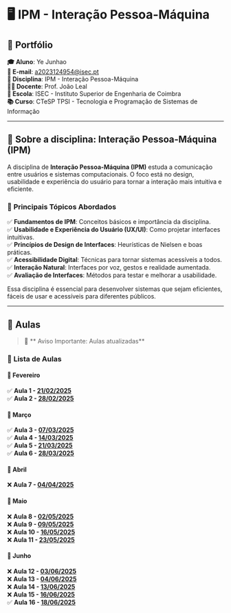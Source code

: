 # 🖥️ IPM - Interação Pessoa-Máquina

## 📌 Portfólio

**🎓 Aluno**: Ye Junhao  
**📧 E-mail**: a2023124954@isec.pt  
**📖 Disciplina**: IPM - Interação Pessoa-Máquina  
**👨‍🏫 Docente**: Prof. João Leal  
**🏫 Escola**: ISEC - Instituto Superior de Engenharia de Coimbra  
**📚 Curso**: CTeSP TPSI - Tecnologia e Programação de Sistemas de Informação  

---

## 📌 Sobre a disciplina: **Interação Pessoa-Máquina (IPM)**  

A disciplina de **Interação Pessoa-Máquina (IPM)** estuda a comunicação entre usuários e sistemas computacionais. O foco está no design, usabilidade e experiência do usuário para tornar a interação mais intuitiva e eficiente.  

### 🔹 **Principais Tópicos Abordados**  
✅ **Fundamentos de IPM**: Conceitos básicos e importância da disciplina.  
✅ **Usabilidade e Experiência do Usuário (UX/UI)**: Como projetar interfaces intuitivas.  
✅ **Princípios de Design de Interfaces**: Heurísticas de Nielsen e boas práticas.  
✅ **Acessibilidade Digital**: Técnicas para tornar sistemas acessíveis a todos.  
✅ **Interação Natural**: Interfaces por voz, gestos e realidade aumentada.  
✅ **Avaliação de Interfaces**: Métodos para testar e melhorar a usabilidade.  

Essa disciplina é essencial para desenvolver sistemas que sejam eficientes, fáceis de usar e acessíveis para diferentes públicos.  

---

## 📌 Aulas  

> 📌 ** Aviso Importante: Aulas atualizadas**

### 📅 **Lista de Aulas**   

#### 📅 **Fevereiro**   
✅ **Aula 1 - [21/02/2025](https://github.com/GameOverJY/IPM-Interacao-Pessoa-Maquina/blob/main/aula1.md)**  
✅ **Aula 2 - [28/02/2025](https://github.com/GameOverJY/IPM-Interacao-Pessoa-Maquina/blob/main/aula%202.md)**  

#### 📅 **Março**   
✅ **Aula 3 - [07/03/2025](https://github.com/GameOverJY/IPM-Interacao-Pessoa-Maquina/blob/main/aula%203.md)**  
✅ **Aula 4 - [14/03/2025](https://github.com/GameOverJY/IPM-Interacao-Pessoa-Maquina/blob/main/aula%204.md)**  
✅ **Aula 5 - [21/03/2025](https://github.com/GameOverJY/IPM-Interacao-Pessoa-Maquina/blob/main/aula%205.md)**  
✅ **Aula 6 - [28/03/2025](https://github.com/GameOverJY/IPM-Interacao-Pessoa-Maquina/blob/main/aula%206.md)**  

#### 📅 **Abril**   
❌ **Aula 7 - [04/04/2025](https://github.com/GameOverJY/IPM-Interacao-Pessoa-Maquina/blob/main/aula%207.md)**  

#### 📅 **Maio**  
❌ **Aula 8 - [02/05/2025](https://github.com/GameOverJY/IPM-Interacao-Pessoa-Maquina/blob/main/aula%208.md)**  
❌ **Aula 9 - [09/05/2025](https://github.com/GameOverJY/IPM-Interacao-Pessoa-Maquina/blob/main/aula%209.md)**  
❌ **Aula 10 - [16/05/2025](https://github.com/GameOverJY/IPM-Interacao-Pessoa-Maquina/blob/main/aula%2010.md)**  
❌ **Aula 11 - [23/05/2025](https://github.com/GameOverJY/IPM-Interacao-Pessoa-Maquina/blob/main/aula2011.md)**  

#### 📅 **Junho**  
❌ **Aula 12 - [03/06/2025](https://github.com/GameOverJY/IPM-Interacao-Pessoa-Maquina/blob/main/aula2012.md)**  
❌ **Aula 13 - [04/06/2025](https://github.com/GameOverJY/IPM-Interacao-Pessoa-Maquina/blob/main/aula%2013.md)**  
❌ **Aula 14 - [13/06/2025](https://github.com/GameOverJY/IPM-Interacao-Pessoa-Maquina/blob/main/aula%2014.md)**  
❌ **Aula 15 - [16/06/2025](https://github.com/GameOverJY/IPM-Interacao-Pessoa-Maquina/blob/main/aula%2015.md)**  
✅ **Aula 16 - [18/06/2025](https://github.com/GameOverJY/IPM-Interacao-Pessoa-Maquina/blob/main/aula%2016.md)**
